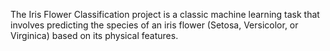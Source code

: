 The Iris Flower Classification project is a classic machine learning task that involves predicting the species of an iris flower (Setosa, Versicolor, or Virginica) based on its physical features.
